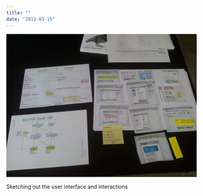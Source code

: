 ```yaml
---
title: ""
date: "2013-03-15"
---
```


![](images/tumblr_mjp7nk5th51s5gaabo1_1280.jpg)

Sketching out the user interface and interactions
